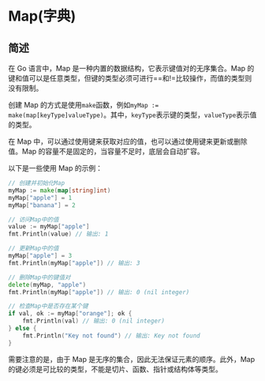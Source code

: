 # Map(字典)

## 简述

在 Go 语言中，Map 是一种内置的数据结构，它表示键值对的无序集合。Map 的键和值可以是任意类型，但键的类型必须可进行==和!=比较操作，而值的类型则没有限制。

创建 Map 的方式是使用`make`函数，例如`myMap := make(map[keyType]valueType)`。其中，`keyType`表示键的类型，`valueType`表示值的类型。

在 Map 中，可以通过使用键来获取对应的值，也可以通过使用键来更新或删除值。Map 的容量不是固定的，当容量不足时，底层会自动扩容。

以下是一些使用 Map 的示例：

```go
// 创建并初始化Map
myMap := make(map[string]int)
myMap["apple"] = 1
myMap["banana"] = 2

// 访问Map中的值
value := myMap["apple"]
fmt.Println(value) // 输出: 1

// 更新Map中的值
myMap["apple"] = 3
fmt.Println(myMap["apple"]) // 输出: 3

// 删除Map中的键值对
delete(myMap, "apple")
fmt.Println(myMap["apple"]) // 输出: 0 (nil integer)

// 检查Map中是否存在某个键
if val, ok := myMap["orange"]; ok {
    fmt.Println(val) // 输出: 0 (nil integer)
} else {
    fmt.Println("Key not found") // 输出: Key not found
}
```

需要注意的是，由于 Map 是无序的集合，因此无法保证元素的顺序。此外，Map 的键必须是可比较的类型，不能是切片、函数、指针或结构体等类型。
